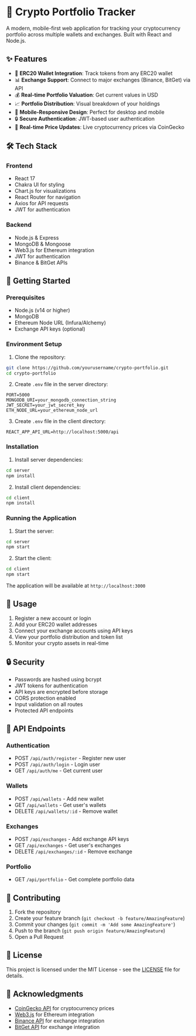# 🎁 Crypto Portfolio Tracker

A modern, mobile-first web application for tracking your cryptocurrency portfolio across multiple wallets and exchanges. Built with React and Node.js.

## ✨ Features

- 🔗 **ERC20 Wallet Integration**: Track tokens from any ERC20 wallet
- 📊 **Exchange Support**: Connect to major exchanges (Binance, BitGet) via API
- 💰 **Real-time Portfolio Valuation**: Get current values in USD
- 📈 **Portfolio Distribution**: Visual breakdown of your holdings
- 📱 **Mobile-Responsive Design**: Perfect for desktop and mobile
- 🔒 **Secure Authentication**: JWT-based user authentication
- 🚀 **Real-time Price Updates**: Live cryptocurrency prices via CoinGecko

## 🛠️ Tech Stack

### Frontend
- React 17
- Chakra UI for styling
- Chart.js for visualizations
- React Router for navigation
- Axios for API requests
- JWT for authentication

### Backend
- Node.js & Express
- MongoDB & Mongoose
- Web3.js for Ethereum integration
- JWT for authentication
- Binance & BitGet APIs

## 🚀 Getting Started

### Prerequisites
- Node.js (v14 or higher)
- MongoDB
- Ethereum Node URL (Infura/Alchemy)
- Exchange API keys (optional)

### Environment Setup

1. Clone the repository:
```bash
git clone https://github.com/yourusername/crypto-portfolio.git
cd crypto-portfolio
```

2. Create `.env` file in the server directory:
```env
PORT=5000
MONGODB_URI=your_mongodb_connection_string
JWT_SECRET=your_jwt_secret_key
ETH_NODE_URL=your_ethereum_node_url
```

3. Create `.env` file in the client directory:
```env
REACT_APP_API_URL=http://localhost:5000/api
```

### Installation

1. Install server dependencies:
```bash
cd server
npm install
```

2. Install client dependencies:
```bash
cd client
npm install
```

### Running the Application

1. Start the server:
```bash
cd server
npm start
```

2. Start the client:
```bash
cd client
npm start
```

The application will be available at `http://localhost:3000`

## 📱 Usage

1. Register a new account or login
2. Add your ERC20 wallet addresses
3. Connect your exchange accounts using API keys
4. View your portfolio distribution and token list
5. Monitor your crypto assets in real-time

## 🔒 Security

- Passwords are hashed using bcrypt
- JWT tokens for authentication
- API keys are encrypted before storage
- CORS protection enabled
- Input validation on all routes
- Protected API endpoints

## 📝 API Endpoints

### Authentication
- POST `/api/auth/register` - Register new user
- POST `/api/auth/login` - Login user
- GET `/api/auth/me` - Get current user

### Wallets
- POST `/api/wallets` - Add new wallet
- GET `/api/wallets` - Get user's wallets
- DELETE `/api/wallets/:id` - Remove wallet

### Exchanges
- POST `/api/exchanges` - Add exchange API keys
- GET `/api/exchanges` - Get user's exchanges
- DELETE `/api/exchanges/:id` - Remove exchange

### Portfolio
- GET `/api/portfolio` - Get complete portfolio data

## 🤝 Contributing

1. Fork the repository
2. Create your feature branch (`git checkout -b feature/AmazingFeature`)
3. Commit your changes (`git commit -m 'Add some AmazingFeature'`)
4. Push to the branch (`git push origin feature/AmazingFeature`)
5. Open a Pull Request

## 📄 License

This project is licensed under the MIT License - see the [LICENSE](LICENSE) file for details.

## 🙏 Acknowledgments

- [CoinGecko API](https://www.coingecko.com/en/api) for cryptocurrency prices
- [Web3.js](https://web3js.readthedocs.io/) for Ethereum integration
- [Binance API](https://binance-docs.github.io/apidocs/) for exchange integration
- [BitGet API](https://bitgetlimited.github.io/apidoc/en/spot/) for exchange integration 